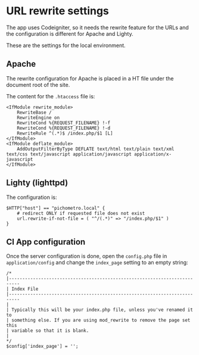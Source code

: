 # URL rewrite settings

The app uses Codeigniter, so it needs the rewrite feature for the URLs and the configuration is different for Apache and Lighty. 

These are the settings for the local environment.

## Apache

The rewrite configuration for Apache is placed in a HT file under the document root of the site.

The content for the `.htaccess` file is:

~~~
<IfModule rewrite_module>
	RewriteBase /
	RewriteEngine on
	RewriteCond %{REQUEST_FILENAME} !-f
	RewriteCond %{REQUEST_FILENAME} !-d
	RewriteRule ^(.*)$ /index.php/$1 [L]
</IfModule>
<IfModule deflate_module>
	AddOutputFilterByType DEFLATE text/html text/plain text/xml text/css text/javascript application/javascript application/x-javascript
</IfModule>
~~~


## Lighty (lighttpd)

The configuration is:

~~~
$HTTP["host"] == "pichometro.local" {
	# redirect ONLY if requested file does not exist
	url.rewrite-if-not-file = ( "^/(.*)" => "/index.php/$1" )
}
~~~

## CI App configuration

Once the server configuration is done, open the `config.php` file in `application/config` and change the `index_page` setting to an empty string:

~~~
/*
|--------------------------------------------------------------------------
| Index File
|--------------------------------------------------------------------------
|
| Typically this will be your index.php file, unless you've renamed it to
| something else. If you are using mod_rewrite to remove the page set this
| variable so that it is blank.
|
*/
$config['index_page'] = '';
~~~
